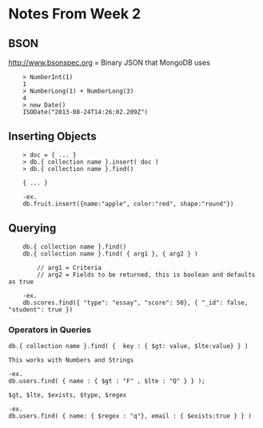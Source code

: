 # Notes From Week 2

## BSON 
http://www.bsonspec.org = Binary JSON that MongoDB uses
```shell    
	> NumberInt(1)
	1
	> NumberLong(1) + NumberLong(3)
	4
	> new Date()
	ISODate("2013-08-24T14:26:02.209Z")
```
## Inserting Objects
```shell 
	> doc = { ... }
	> db.{ collection name }.insert( doc )
	> db.{ collection name }.find()

	{ ... }

	-ex.
	db.fruit.insert({name:"apple", color:"red", shape:"round"})
```
## Querying
```shell
	db.{ collection name }.find()
	db.{ collection name }.find( { arg1 }, { arg2 } )

		// arg1 = Criteria
		// arg2 = Fields to be returned, this is boolean and defaults as true

	-ex.
	db.scores.find({ "type": "essay", "score": 50}, { "_id": false, "student": true })
```
### Operators in Queries

	db.{ collection name }.find( {  key : { $gt: value, $lte:value} } ) 

	This works with Numbers and Strings

	-ex. 
	db.users.find( { name : { $gt : "F" , $lte : "Q" } } );

	$gt, $lte, $exists, $type, $regex

	-ex. 
	db.users.find( { name: { $regex : "q"}, email : { $exists:true } } )
```